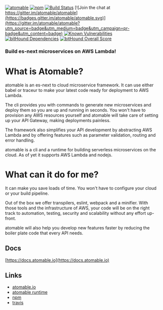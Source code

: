 [![atomable](https://img.shields.io/badge/atomable.io--blue.svg)](http://atomable.io)
[![npm](https://img.shields.io/badge/npm-atomable-lightgrey.svg)](https://www.npmjs.com/package/atomable)
[![Build Status](https://travis-ci.org/atomable/atomable.svg?branch=master)](https://travis-ci.org/atomable/atomable)
[![Join the chat at https://gitter.im/atomable/atomable](https://badges.gitter.im/atomable/atomable.svg)](https://gitter.im/atomable/atomable?utm_source=badge&utm_medium=badge&utm_campaign=pr-badge&utm_content=badge)
[![Known Vulnerabilities](https://snyk.io/test/github/atomable/atomable/0e390d5f17accdfe409e86ddf1efe6dbcfd81a36/badge.svg)](https://snyk.io/test/github/atomable/atomable/0e390d5f17accdfe409e86ddf1efe6dbcfd81a36)
[![bitHound Dependencies](https://www.bithound.io/github/atomable/atomable/badges/dependencies.svg)](https://www.bithound.io/github/atomable/atomable/master/dependencies/npm)
[![bitHound Overall Score](https://www.bithound.io/github/atomable/atomable/badges/score.svg)](https://www.bithound.io/github/atomable/atomable)

### Build es-next microservices on AWS Lambda!

# What is Atomable?
atomable is an es-next to cloud microservice framework. It can use either babel or traceur to make your latest code ready for deployment to AWS Lambda.

The cli provides you with commands to generate new microservices and deploy them so you are up and running in seconds. You won't have to provision any AWS resources yourself and atomable will take care of setting up your API Gateway, making deployments painless.

The framework also simplifies your API development by abstracting AWS Lambda and by offering features such as parameter validation, routing and error handling.

atomable is a cli and a runtime for building serverless microservices on the cloud. As of yet it supports AWS Lambda and nodejs.


# What can it do for me?
It can make you save loads of time. You won't have to configure your cloud or your build pipeline.

Out of the box we offer transpilers, eslint, webpack and a minifier. With those tools and the infrastructure of AWS, your code will be on the right track to automation, testing, security and scalability without any effort up-front.

atomable will also help you develop new features faster by reducing the boiler plate code that every API needs.

## Docs
[https://docs.atomable.io](https://docs.atomable.io)

## Links
- [atomable.io](http://atomable.io)
- [atomable runtime](https://github.com/atomable/runtime)
- [npm](https://www.npmjs.com/package/atomable)
- [travis](https://travis-ci.org/atomable)
